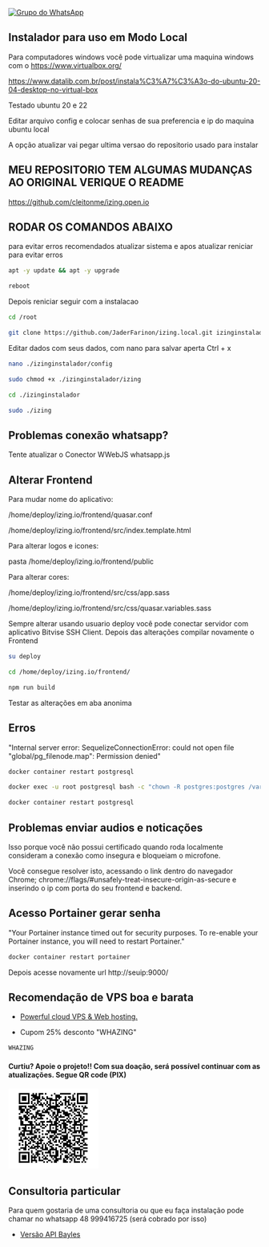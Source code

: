 [![Grupo do WhatsApp](https://img.shields.io/badge/WhatsApp-Grupo%20IZING-brightgreen.svg)](https://chat.whatsapp.com/IIReEheixAx27ZbneHpskP)

## Instalador para uso em Modo Local

Para computadores windows você pode virtualizar uma maquina windows com o https://www.virtualbox.org/

https://www.datalib.com.br/post/instala%C3%A7%C3%A3o-do-ubuntu-20-04-desktop-no-virtual-box

Testado ubuntu 20 e 22


Editar arquivo config e colocar senhas de sua preferencia e ip do maquina ubuntu local


A opção atualizar vai pegar ultima versao do repositorio usado para instalar


## MEU REPOSITORIO TEM ALGUMAS MUDANÇAS AO ORIGINAL VERIQUE O README

https://github.com/cleitonme/izing.open.io


## RODAR OS COMANDOS ABAIXO ##

para evitar erros recomendados atualizar sistema e apos atualizar reniciar para evitar erros

```bash
apt -y update && apt -y upgrade
```
```bash
reboot
```

 
Depois reniciar seguir com a instalacao

```bash
cd /root
```
```bash
git clone https://github.com/JaderFarinon/izing.local.git izinginstalador
```
Editar dados com seus dados, com nano para salvar aperta Ctrl + x
```bash
nano ./izinginstalador/config
```
```bash
sudo chmod +x ./izinginstalador/izing
```
```bash
cd ./izinginstalador
```
```bash
sudo ./izing
```

## Problemas conexão whatsapp? ##

Tente atualizar o Conector WWebJS whatsapp.js


## Alterar Frontend

Para mudar nome do aplicativo:

/home/deploy/izing.io/frontend/quasar.conf

/home/deploy/izing.io/frontend/src/index.template.html

Para alterar logos e icones:

pasta /home/deploy/izing.io/frontend/public

Para alterar cores:

/home/deploy/izing.io/frontend/src/css/app.sass

/home/deploy/izing.io/frontend/src/css/quasar.variables.sass

Sempre alterar usando usuario deploy você pode conectar servidor com aplicativo Bitvise SSH Client. Depois das alterações compilar novamente o Frontend

```bash
su deploy
```
```bash
cd /home/deploy/izing.io/frontend/
```
```bash
npm run build
```

Testar as alterações em aba anonima

## Erros

"Internal server error: SequelizeConnectionError: could not open file \"global/pg_filenode.map\": Permission denied"

```bash
docker container restart postgresql
```
```bash
docker exec -u root postgresql bash -c "chown -R postgres:postgres /var/lib/postgresql/data"
```
```bash
docker container restart postgresql
```

## Problemas enviar audios e noticações

Isso porque você não possui certificado quando roda localmente consideram a conexão como insegura e bloqueiam o microfone.

Você consegue resolver isto, acessando o link dentro do navegador Chrome; chrome://flags/#unsafely-treat-insecure-origin-as-secure e inserindo o ip com porta do seu frontend e backend.

## Acesso Portainer gerar senha
"Your Portainer instance timed out for security purposes. To re-enable your Portainer instance, you will need to restart Portainer."

```bash
docker container restart portainer
```

Depois acesse novamente url http://seuip:9000/

## Recomendação de VPS boa e barata

-  [Powerful cloud VPS & Web hosting.](https://control.peramix.com/?affid=58)

- Cupom 25% desconto "WHAZING"

```bash
WHAZING
```

#### Curtiu? Apoie o projeto!! Com sua doação, será possível continuar com as atualizações. Segue QR code (PIX)  

[<img src="donate.jpg" height="160" width="180"/>](donate.jpg)

## Consultoria particular

Para quem gostaria de uma consultoria ou que eu faça instalação pode chamar no whatsapp 48 999416725 (será cobrado por isso)

-  [Versão API Bayles](https://github.com/cleitonme/Whazing-SaaS.instalador)
